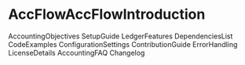 # AccFlowAccFlowIntroduction
AccountingObjectives
SetupGuide
LedgerFeatures
DependenciesList
CodeExamples
ConfigurationSettings
ContributionGuide
ErrorHandling
LicenseDetails
AccountingFAQ
Changelog
